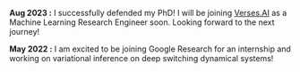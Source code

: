 **Aug 2023 :** I successfully defended my PhD! I will be joining [Verses.AI](https://scholar.google.co.uk/citations?user=220Ht-cAAAAJ&hl=en) as a Machine Learning Research Engineer soon. Looking forward to the next journey!

**May 2022 :** I am excited to be joining Google Research for an internship and working on variational inference on deep switching dynamical systems!
